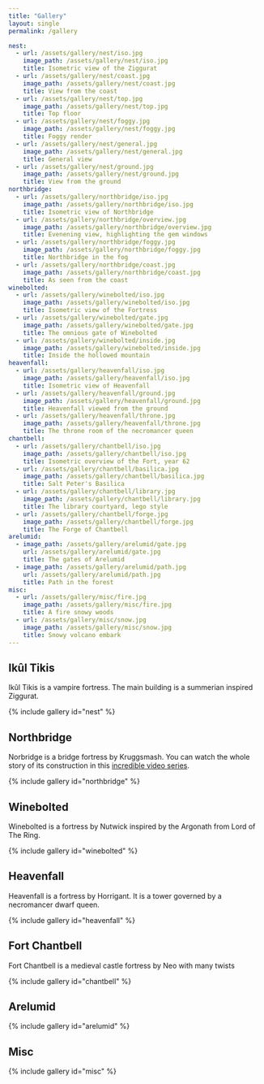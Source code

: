 ```yaml
---
title: "Gallery"
layout: single
permalink: /gallery

nest:
  - url: /assets/gallery/nest/iso.jpg
    image_path: /assets/gallery/nest/iso.jpg
    title: Isometric view of the Ziggurat
  - url: /assets/gallery/nest/coast.jpg
    image_path: /assets/gallery/nest/coast.jpg
    title: View from the coast
  - url: /assets/gallery/nest/top.jpg
    image_path: /assets/gallery/nest/top.jpg
    title: Top floor
  - url: /assets/gallery/nest/foggy.jpg
    image_path: /assets/gallery/nest/foggy.jpg
    title: Foggy render
  - url: /assets/gallery/nest/general.jpg
    image_path: /assets/gallery/nest/general.jpg
    title: General view
  - url: /assets/gallery/nest/ground.jpg
    image_path: /assets/gallery/nest/ground.jpg
    title: View from the ground
northbridge:
  - url: /assets/gallery/northbridge/iso.jpg
    image_path: /assets/gallery/northbridge/iso.jpg
    title: Isometric view of Northbridge
  - url: /assets/gallery/northbridge/overview.jpg
    image_path: /assets/gallery/northbridge/overview.jpg
    title: Evenening view, highlighting the gem windows
  - url: /assets/gallery/northbridge/foggy.jpg
    image_path: /assets/gallery/northbridge/foggy.jpg
    title: Northbridge in the fog
  - url: /assets/gallery/northbridge/coast.jpg
    image_path: /assets/gallery/northbridge/coast.jpg
    title: As seen from the coast
winebolted:
  - url: /assets/gallery/winebolted/iso.jpg
    image_path: /assets/gallery/winebolted/iso.jpg
    title: Isometric view of the Fortress
  - url: /assets/gallery/winebolted/gate.jpg
    image_path: /assets/gallery/winebolted/gate.jpg
    title: The omnious gate of Winebolted
  - url: /assets/gallery/winebolted/inside.jpg
    image_path: /assets/gallery/winebolted/inside.jpg
    title: Inside the hollowed mountain
heavenfall:
  - url: /assets/gallery/heavenfall/iso.jpg
    image_path: /assets/gallery/heavenfall/iso.jpg
    title: Isometric view of Heavenfall
  - url: /assets/gallery/heavenfall/ground.jpg
    image_path: /assets/gallery/heavenfall/ground.jpg
    title: Heavenfall viewed from the ground
  - url: /assets/gallery/heavenfall/throne.jpg
    image_path: /assets/gallery/heavenfall/throne.jpg
    title: The throne room of the necromancer queen
chantbell:
  - url: /assets/gallery/chantbell/iso.jpg
    image_path: /assets/gallery/chantbell/iso.jpg
    title: Isometric overview of the Fort, year 62
  - url: /assets/gallery/chantbell/basilica.jpg
    image_path: /assets/gallery/chantbell/basilica.jpg
    title: Salt Peter's Basilica
  - url: /assets/gallery/chantbell/library.jpg
    image_path: /assets/gallery/chantbell/library.jpg
    title: The library courtyard, lego style
  - url: /assets/gallery/chantbell/forge.jpg
    image_path: /assets/gallery/chantbell/forge.jpg
    title: The Forge of Chantbell
arelumid:
  - image_path: /assets/gallery/arelumid/gate.jpg
    url: /assets/gallery/arelumid/gate.jpg
    title: The gates of Arelumid
  - image_path: /assets/gallery/arelumid/path.jpg
    url: /assets/gallery/arelumid/path.jpg
    title: Path in the forest
misc:
  - url: /assets/gallery/misc/fire.jpg
    image_path: /assets/gallery/misc/fire.jpg
    title: A fire snowy woods
  - url: /assets/gallery/misc/snow.jpg
    image_path: /assets/gallery/misc/snow.jpg
    title: Snowy volcano embark
---
```


## Ikûl Tikis

Ikûl Tikis is a vampire fortress. The main building is a summerian inspired Ziggurat.

{% include gallery id="nest" %}

## Northbridge

Norbridge is a bridge fortress by Kruggsmash. You can watch the whole story of
its construction in this [incredible video
series](https://www.youtube.com/watch?v=M0YzooOyiYQ&list=PLXX7Rp0iXj0kZtpaGAntf_kAAYNcv53Dg).

{% include gallery id="northbridge" %}

## Winebolted

Winebolted is a fortress by Nutwick inspired by the Argonath from Lord of The
Ring.

{% include gallery id="winebolted" %}

## Heavenfall

Heavenfall is a fortress by Horrigant. It is a tower governed by a necromancer
dwarf queen.

{% include gallery id="heavenfall" %}

## Fort Chantbell

Fort Chantbell is a medieval castle fortress by Neo with many twists

{% include gallery id="chantbell" %}

## Arelumid

{% include gallery id="arelumid" %}

## Misc

{% include gallery id="misc" %}
